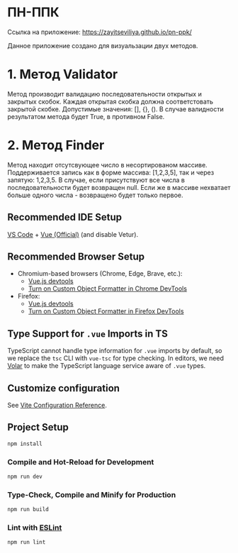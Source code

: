 # ПН-ППК

Ссылка на приложение: https://zayitseviliya.github.io/pn-ppk/

Данное приложение создано для визуальзации двух методов.

# 1. Метод Validator

Метод производит валидацию последовательности открытых и закрытых скобок. Каждая открытая скобка должна соответстовать закрытой скобке. Допустимые значения: [], {}, (). В случае валидности результатом метода будет True, в противном False.

# 2. Метод Finder

Метод находит отсутсвующее число в несортированом массиве. Поддерживается запись как в форме массива: [1,2,3,5], так и через запятую: 1,2,3,5. В случае, если присутствуют все числа в последовательности будет возвращен null. Если же в массиве нехватает больше одного числа - возвращено будет только первое.

## Recommended IDE Setup

[VS Code](https://code.visualstudio.com/) + [Vue (Official)](https://marketplace.visualstudio.com/items?itemName=Vue.volar) (and disable Vetur).

## Recommended Browser Setup

- Chromium-based browsers (Chrome, Edge, Brave, etc.):
  - [Vue.js devtools](https://chromewebstore.google.com/detail/vuejs-devtools/nhdogjmejiglipccpnnnanhbledajbpd)
  - [Turn on Custom Object Formatter in Chrome DevTools](http://bit.ly/object-formatters)
- Firefox:
  - [Vue.js devtools](https://addons.mozilla.org/en-US/firefox/addon/vue-js-devtools/)
  - [Turn on Custom Object Formatter in Firefox DevTools](https://fxdx.dev/firefox-devtools-custom-object-formatters/)

## Type Support for `.vue` Imports in TS

TypeScript cannot handle type information for `.vue` imports by default, so we replace the `tsc` CLI with `vue-tsc` for type checking. In editors, we need [Volar](https://marketplace.visualstudio.com/items?itemName=Vue.volar) to make the TypeScript language service aware of `.vue` types.

## Customize configuration

See [Vite Configuration Reference](https://vite.dev/config/).

## Project Setup

```sh
npm install
```

### Compile and Hot-Reload for Development

```sh
npm run dev
```

### Type-Check, Compile and Minify for Production

```sh
npm run build
```

### Lint with [ESLint](https://eslint.org/)

```sh
npm run lint
```
